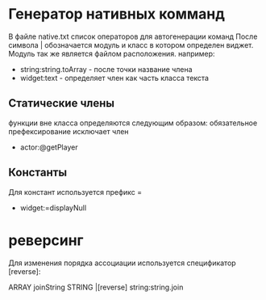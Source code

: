 
# Генератор нативных комманд

В файле native.txt список операторов для автогенерации команд
После символа | обозначается модуль и класс в котором определен виджет. Модуль так же является файлом расположения.
например: 
- string:string.toArray - после точки название члена
- widget:text - определяет член как часть класса текста

## Статические члены
функции вне класса определяются следующим образом:
обязательное префексирование исключает член
- actor:@getPlayer

## Константы
Для констант используется префикс =
- widget:=displayNull

# реверсинг
Для изменения порядка ассоциации используется спецификатор [reverse]:

ARRAY joinString STRING |[reverse] string:string.join